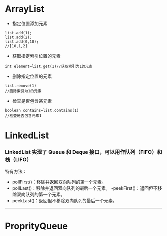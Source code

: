 # ArrayList
- 指定位置添加元素
```
list.add(1);
list.add(2);
list.add(0,10);
//[10,1,2]

```
- 获取指定索引位置的元素
```
int element=list.get(1)//获取索引为1的元素
```

- 删除指定位置的元素
```
list.remove(1)
//删除索引为1的元素
```


- 检查是否包含某元素
```
boolean contains=list.contains(1)
//检查是否包含元素1

```
# LinkedList
### LinkedList 实现了 Queue 和 Deque 接口，可以用作队列（FIFO）和栈（LIFO）
特有方法：
- pollFirst()：移除并返回双向队列的第一个元素。
- pollLast()：移除并返回双向队列的最后一个元素。
-peekFirst()：返回但不移除双向队列的第一个元素。
- peekLast()：返回但不移除双向队列的最后一个元素。   

---  
# ProprityQueue
